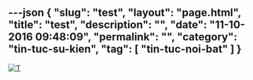 ---json
{
    "slug": "test",
    "layout": "page.html",
    "title": "test",
    "description": "",
    "date": "11-10-2016 09:48:09",
    "permalink": "",
    "category": "tin-tuc-su-kien",
    "tag": [
        "tin-tuc-noi-bat"
    ]
}
---
[![T](http://www.mediafire.com/convkey/143c/st6w6j828utbx03zg.jpg "T")](http://daksong.daknong.gov.vn/test/ "T")